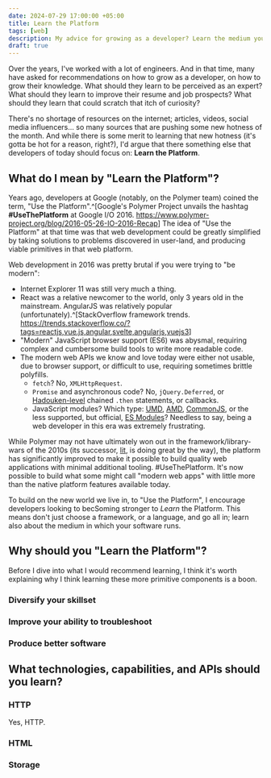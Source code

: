 ```yaml
---
date: 2024-07-29 17:00:00 +05:00
title: Learn the Platform
tags: [web]
description: My advice for growing as a developer? Learn the medium your software runs on.
draft: true
---
```


Over the years, I've worked with a lot of engineers. And in that time, many have asked for recommendations on how to grow as a developer, on how to grow their knowledge. What should they learn to be perceived as an expert? What should they learn to improve their resume and job prospects? What should they learn that could scratch that itch of curiosity?

There's no shortage of resources on the internet; articles, videos, social media influencers... so many sources that are pushing some new hotness of the month. And while there is some merit to learning that new hotness (it's gotta be hot for a reason, right?), I'd argue that there something else that developers of today should focus on: **Learn the Platform**.

## What do I mean by "Learn the Platform"?

Years ago, developers at Google (notably, on the Polymer team) coined the term, "Use the Platform".^[Google's Polymer Project unvails the hashtag <strong>#UseThePlatform</strong> at Google I/O 2016. <https://www.polymer-project.org/blog/2016-05-26-IO-2016-Recap>] The idea of "Use the Platform" at that time was that web development could be greatly simplified by taking solutions to problems discovered in user-land, and producing viable primitives in that web platform.

Web development in 2016 was pretty brutal if you were trying to "be modern":

- Internet Explorer 11 was still very much a thing.
- React was a relative newcomer to the world, only 3 years old in the mainstream. AngularJS was relatively popular (unfortunately).^[StackOverflow framework trends. <https://trends.stackoverflow.co/?tags=reactjs,vue.js,angular,svelte,angularjs,vuejs3>]
- "Modern" JavaScript browser support (ES6) was abysmal, requiring complex and cumbersome build tools to write more readable code.
- The modern web APIs we know and love today were either not usable, due to browser support, or difficult to use, requiring sometimes brittle polyfills.
  - `fetch`? No, `XMLHttpRequest`.
  - `Promise` and asynchronous code? No, `jQuery.Deferred`, or [Hadouken-level](https://www.reddit.com/r/ProgrammerHumor/comments/27yykv/indent_hadouken/) chained `.then` statements, or callbacks.
  - JavaScript modules? Which type: [UMD](https://github.com/umdjs/umd), [AMD](https://github.com/amdjs/amdjs-api), [CommonJS](https://wiki.commonjs.org/wiki/CommonJS), or the less supported, but official, [ES Modules](https://developer.mozilla.org/en-US/docs/Web/JavaScript/Guide/Modules)? Needless to say, being a web developer in this era was extremely frustrating.

While Polymer may not have ultimately won out in the framework/library-wars of the 2010s (its successor, [lit](https://lit.dev), is doing great by the way), the platform has significantly improved to make it possible to build quality web applications with minimal additional tooling. \#UseThePlatform. It's now possible to build what some might call "modern web apps" with little more than the native platform features available today.

To build on the new world we live in, to "Use the Platform", I encourage developers looking to becSoming stronger to _Learn_ the Platform. This means don't just choose a framework, or a language, and go all in; learn also about the medium in which your software runs.

## Why should you "Learn the Platform"?

Before I dive into what I would recommend learning, I think it's worth explaining why I think learning these more primitive components is a boon.

### Diversify your skillset

### Improve your ability to troubleshoot

### Produce better software

## What technologies, capabilities, and APIs should you learn?

### HTTP

Yes, HTTP.

### HTML

### Storage
